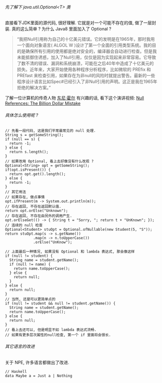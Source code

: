 ###### 先了解下 java.util.Optional\<T\> 类
直接看下JDK里面的源代码, 很好理解. 它就是对一个可能不存在的值, 做了一层封装. 真的这么简单 ?
为什么 Java8 里面加入了 Optional ?

>“我把Null引用称为自己的十亿美元错误。它的发明是在1965年，那时我用一个面向对象语言( ALGOL W )设计了第一个全面的引用类型系统。我的目的是确保所有引用的使用都是绝对安全的，编译器会自动进行检查。但是我未能抵御住诱惑，加入了Null引用，仅仅是因为实现起来非常容易。它导致了数不清的错误、漏洞和系统崩溃，可能在之后40年中造成了十亿美元的损失。近年来，大家开始使用各种程序分析程序，比如微软的 PREfix 和 PREfast 来检查引用，如果存在为非null的风险时就提出警告。最新的一些程序设计语言比如Spec#已经引入了非Null引用的声明。这正是我在1965年拒绝的解决方案。”

了解一位计算机的传奇人物 [东尼·霍尔](https://zh.wikipedia.org/wiki/%E6%9D%B1%E5%B0%BC%C2%B7%E9%9C%8D%E7%88%BE)
有兴趣的话, 看下这个演讲视频: [Null References: The Billion Dollar Mistake](https://www.infoq.com/presentations/Null-References-The-Billion-Dollar-Mistake-Tony-Hoare)

###### 具体怎么使用呢 ?
~~~
// 先看一段代码, 这是我们平常最常见的 null 处理.
String s = getSomeString();
if (null == s) {
  return -1;
} else {
  return s.length();
}
// 如果改用 Optional, 看上去好像没有什么改观 ?
Optional<String> opt = getSomeString();
if(opt.isPresent()) {
  return opt.get().length();
} else {
  return -1;
}
// 其它用法
// 如果存在, 做点事情
opt.ifPresent(m -> System.out.println(m));
// 存在返回, 不存在返回默认值.
return opt.orElse("Unknown");
// 存在返回, 不存在由另外的调用产生.
opt.orElseGet(() -> { String t = "Sorry, "; return t + "UnKnown"; });
// 连续的 null 检查
Optional<Student> stuOpt = Optional.ofNullable(new Student(5, "S"));
return stuOpt.map(s -> s.getName())
             .map(n -> n.toUpperCase())
             .orElse("UnKnow");

// 上面最后一种情况, 如果没有 Optional 和 lambda 表达式, 那会像这样
if (null != student) {
  String name = student.getName();
  if (null != name) {
    return name.toUpperCase();
  } else {
    return null;
  }
} else {
  return null;
}
// 当然, 还是可以更简单点的
if (null != student && null != student.getName()) {
  String name = student.getName();
  return name.toUpperCase();
} else {
  return null;
}
// 看上去还可以, 但是明显不如 lambda 表达式流畅.
// 如果有更多层次属性的null检查, 第一个 if 里面将会很长.
~~~

###### 其它语言的改进
关于 NPE, 许多语言都做出了改进.
~~~
// Haskell
data Maybe a = Just a | Nothing
~~~
